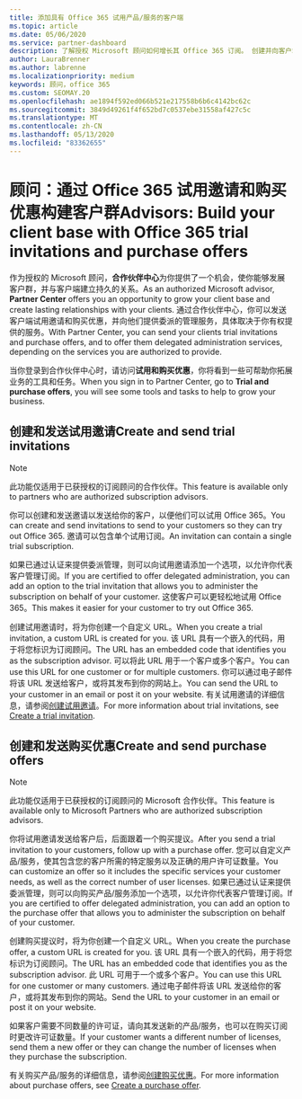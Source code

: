 ```yaml
---
title: 添加具有 Office 365 试用产品/服务的客户端
ms.topic: article
ms.date: 05/06/2020
ms.service: partner-dashboard
description: 了解授权 Microsoft 顾问如何增长其 Office 365 订阅。 创建并向客户端发送 Office 365 试用邀请和购买优惠。
author: LauraBrenner
ms.author: labrenne
ms.localizationpriority: medium
keywords: 顾问，office 365
ms.custom: SEOMAY.20
ms.openlocfilehash: ae1894f592ed066b521e217558b6b6c4142bc62c
ms.sourcegitcommit: 3849d49261f4f652bd7c0537ebe31558af427c5c
ms.translationtype: MT
ms.contentlocale: zh-CN
ms.lasthandoff: 05/13/2020
ms.locfileid: "83362655"
---
```

# <a name="advisors-build-your-client-base-with-office-365-trial-invitations-and-purchase-offers"></a><span data-ttu-id="bcae6-105">顾问：通过 Office 365 试用邀请和购买优惠构建客户群</span><span class="sxs-lookup"><span data-stu-id="bcae6-105">Advisors: Build your client base with Office 365 trial invitations and purchase offers</span></span>

<span data-ttu-id="bcae6-106">作为授权的 Microsoft 顾问，**合作伙伴中心**为你提供了一个机会，使你能够发展客户群，并与客户端建立持久的关系。</span><span class="sxs-lookup"><span data-stu-id="bcae6-106">As an authorized Microsoft advisor, **Partner Center** offers you an opportunity to grow your client base and create lasting relationships with your clients.</span></span> <span data-ttu-id="bcae6-107">通过合作伙伴中心，你可以发送客户端试用邀请和购买优惠，并向他们提供委派的管理服务，具体取决于你有权提供的服务。</span><span class="sxs-lookup"><span data-stu-id="bcae6-107">With Partner Center, you can send your clients trial invitations and purchase offers, and to offer them delegated administration services, depending on the services you are authorized to provide.</span></span>

<span data-ttu-id="bcae6-108">当你登录到合作伙伴中心时，请访问**试用和购买优惠**，你将看到一些可帮助你拓展业务的工具和任务。</span><span class="sxs-lookup"><span data-stu-id="bcae6-108">When you sign in to Partner Center, go to **Trial and purchase offers**, you will see some tools and tasks to help to grow your business.</span></span>

## <a name="create-and-send-trial-invitations"></a><span data-ttu-id="bcae6-109">创建和发送试用邀请</span><span class="sxs-lookup"><span data-stu-id="bcae6-109">Create and send trial invitations</span></span>

> [!NOTE]
> <span data-ttu-id="bcae6-110">此功能仅适用于已获授权的订阅顾问的合作伙伴。</span><span class="sxs-lookup"><span data-stu-id="bcae6-110">This feature is available only to partners who are authorized subscription advisors.</span></span>

<span data-ttu-id="bcae6-111">你可以创建和发送邀请以发送给你的客户，以便他们可以试用 Office 365。</span><span class="sxs-lookup"><span data-stu-id="bcae6-111">You can create and send invitations to send to your customers so they can try out Office 365.</span></span> <span data-ttu-id="bcae6-112">邀请可以包含单个试用订阅。</span><span class="sxs-lookup"><span data-stu-id="bcae6-112">An invitation can contain a single trial subscription.</span></span>

<span data-ttu-id="bcae6-113">如果已通过认证来提供委派管理，则可以向试用邀请添加一个选项，以允许你代表客户管理订阅。</span><span class="sxs-lookup"><span data-stu-id="bcae6-113">If you are certified to offer delegated administration, you can add an option to the trial invitation that allows you to administer the subscription on behalf of your customer.</span></span> <span data-ttu-id="bcae6-114">这使客户可以更轻松地试用 Office 365。</span><span class="sxs-lookup"><span data-stu-id="bcae6-114">This makes it easier for your customer to try out Office 365.</span></span>

<span data-ttu-id="bcae6-115">创建试用邀请时，将为你创建一个自定义 URL。</span><span class="sxs-lookup"><span data-stu-id="bcae6-115">When you create a trial invitation, a custom URL is created for you.</span></span> <span data-ttu-id="bcae6-116">该 URL 具有一个嵌入的代码，用于将您标识为订阅顾问。</span><span class="sxs-lookup"><span data-stu-id="bcae6-116">The URL has an embedded code that identifies you as the subscription advisor.</span></span> <span data-ttu-id="bcae6-117">可以将此 URL 用于一个客户或多个客户。</span><span class="sxs-lookup"><span data-stu-id="bcae6-117">You can use this URL for one customer or for multiple customers.</span></span> <span data-ttu-id="bcae6-118">你可以通过电子邮件将该 URL 发送给客户，或将其发布到你的网站上。</span><span class="sxs-lookup"><span data-stu-id="bcae6-118">You can send the URL to your customer in an email or post it on your website.</span></span>
<span data-ttu-id="bcae6-119">有关试用邀请的详细信息，请参阅[创建试用邀请](advisors-create-a-trial-invitation.md)。</span><span class="sxs-lookup"><span data-stu-id="bcae6-119">For more information about trial invitations, see [Create a trial invitation](advisors-create-a-trial-invitation.md).</span></span>

## <a name="create-and-send-purchase-offers"></a><span data-ttu-id="bcae6-120">创建和发送购买优惠</span><span class="sxs-lookup"><span data-stu-id="bcae6-120">Create and send purchase offers</span></span>

> [!NOTE]
> <span data-ttu-id="bcae6-121">此功能仅适用于已获授权的订阅顾问的 Microsoft 合作伙伴。</span><span class="sxs-lookup"><span data-stu-id="bcae6-121">This feature is available only to Microsoft Partners who are authorized subscription advisors.</span></span>

<span data-ttu-id="bcae6-122">你将试用邀请发送给客户后，后面跟着一个购买提议。</span><span class="sxs-lookup"><span data-stu-id="bcae6-122">After you send a trial invitation to your customers, follow up with a purchase offer.</span></span> <span data-ttu-id="bcae6-123">您可以自定义产品/服务，使其包含您的客户所需的特定服务以及正确的用户许可证数量。</span><span class="sxs-lookup"><span data-stu-id="bcae6-123">You can customize an offer so it includes the specific services your customer needs, as well as the correct number of user licenses.</span></span> <span data-ttu-id="bcae6-124">如果已通过认证来提供委派管理，则可以向购买产品/服务添加一个选项，以允许你代表客户管理订阅。</span><span class="sxs-lookup"><span data-stu-id="bcae6-124">If you are certified to offer delegated administration, you can add an option to the purchase offer that allows you to administer the subscription on behalf of your customer.</span></span>

<span data-ttu-id="bcae6-125">创建购买提议时，将为你创建一个自定义 URL。</span><span class="sxs-lookup"><span data-stu-id="bcae6-125">When you create the purchase offer, a custom URL is created for you.</span></span> <span data-ttu-id="bcae6-126">该 URL 具有一个嵌入的代码，用于将您标识为订阅顾问。</span><span class="sxs-lookup"><span data-stu-id="bcae6-126">The URL has an embedded code that identifies you as the subscription advisor.</span></span> <span data-ttu-id="bcae6-127">此 URL 可用于一个或多个客户。</span><span class="sxs-lookup"><span data-stu-id="bcae6-127">You can use this URL for one customer or many customers.</span></span> <span data-ttu-id="bcae6-128">通过电子邮件将该 URL 发送给你的客户，或将其发布到你的网站。</span><span class="sxs-lookup"><span data-stu-id="bcae6-128">Send the URL to your customer in an email or post it on your website.</span></span>

<span data-ttu-id="bcae6-129">如果客户需要不同数量的许可证，请向其发送新的产品/服务，也可以在购买订阅时更改许可证数量。</span><span class="sxs-lookup"><span data-stu-id="bcae6-129">If your customer wants a different number of licenses, send them a new offer or they can change the number of licenses when they purchase the subscription.</span></span>

<span data-ttu-id="bcae6-130">有关购买产品/服务的详细信息，请参阅[创建购买优惠](advisor-create-a-purchase-offer.md)。</span><span class="sxs-lookup"><span data-stu-id="bcae6-130">For more information about purchase offers, see [Create a purchase offer](advisor-create-a-purchase-offer.md).</span></span>

